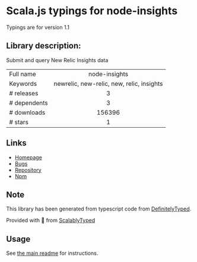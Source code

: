 
# Scala.js typings for node-insights

Typings are for version 1.1

## Library description:
Submit and query New Relic Insights data

|                    |                 |
| ------------------ | :-------------: |
| Full name          | node-insights |
| Keywords           | newrelic, new-relic, new, relic, insights |
| # releases         | 3 |
| # dependents       | 3 |
| # downloads        | 156396 |
| # stars            | 1 |

## Links
- [Homepage](https://github.com/flightstats/node-insights#readme)
- [Bugs](https://github.com/flightstats/node-insights/issues)
- [Repository](https://github.com/flightstats/node-insights)
- [Npm](https://www.npmjs.com/package/node-insights)
    


## Note
This library has been generated from typescript code from [DefinitelyTyped](https://definitelytyped.org).

Provided with :purple_heart: from [ScalablyTyped](https://github.com/oyvindberg/ScalablyTyped)

## Usage
See [the main readme](../../readme.md) for instructions.


